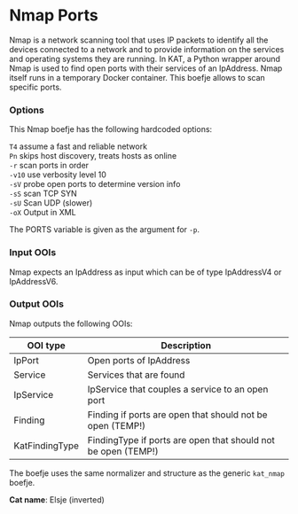 # Nmap Ports

Nmap is a network scanning tool that uses IP packets to identify all the devices connected to a network and to provide
information on the services and operating systems they are running. In KAT, a Python wrapper around Nmap is used to find
open ports with their services of an IpAddress. Nmap itself runs in a temporary Docker container. This boefje allows to
scan specific ports.

### Options

This Nmap boefje has the following hardcoded options:

`T4` assume a fast and reliable network  
`Pn` skips host discovery, treats hosts as online  
`-r` scan ports in order  
`-v10` use verbosity level 10  
`-sV` probe open ports to determine version info  
`-sS` scan TCP SYN  
`-sU` Scan UDP (slower)  
`-oX` Output in XML  

The PORTS variable is given as the argument for `-p`.

### Input OOIs

Nmap expects an IpAddress as input which can be of type IpAddressV4 or IpAddressV6.

### Output OOIs

Nmap outputs the following OOIs:

|OOI type|Description|
|---|---|
|IpPort|Open ports of IpAddress|
|Service|Services that are found|
|IpService|IpService that couples a service to an open port|
|Finding|Finding if ports are open that should not be open (TEMP!)|
|KatFindingType|FindingType if ports are open that should not be open (TEMP!)|

The boefje uses the same normalizer and structure as the generic `kat_nmap` boefje.

**Cat name**: Elsje (inverted)
